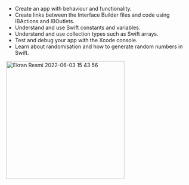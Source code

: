 * Create an app with behaviour and functionality.
* Create links between the Interface Builder files and code using IBActions and IBOutlets.
* Understand and use Swift constants and variables.
* Understand and use collection types such as Swift arrays.
* Test and debug your app with the Xcode console.
* Learn about randomisation and how to generate random numbers in Swift.

<img width="317" alt="Ekran Resmi 2022-06-03 15 43 56" src="https://user-images.githubusercontent.com/62858275/171856242-261de236-49b6-4d80-8ad1-2525784506ff.png">
